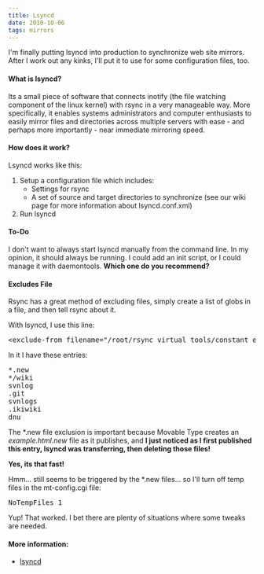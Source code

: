 ```yaml
---
title: Lsyncd
date: 2010-10-06
tags: mirrors
---
```

I'm finally putting lsyncd into production to synchronize web site mirrors. After I work out any kinks, I'll put it to use for some configuration files, too.

#### What is lsyncd?
Its a small piece of software that connects inotify (the file watching component of the linux kernel) with rsync in a very manageable way. More specifically, it enables systems administrators and computer enthusiasts to easily mirror files and directories across multiple servers with ease - and perhaps more importantly - near immediate mirroring speed.

#### How does it work?
Lsyncd works like this:

1. Setup a configuration file which includes:
    * Settings for rsync
    * A set of source and target directories to synchronize (see our wiki page for more information about lsyncd.conf.xml)
2. Run lsyncd

#### To-Do
I don't want to always start lsyncd manually from the command line. In my opinion, it should always be running. I could add an init script, or I could manage it with daemontools. **Which one do you recommend?**

#### Excludes File
Rsync has a great method of excluding files, simply create a list of globs in a file, and then tell rsync about it.

With lsyncd, I use this line:

<pre class="sh_xml"/>
&lt;exclude-from filename="/root/rsync_virtual_tools/constant_excludes" />
</pre>

In it I have these entries:
<pre class="sh_sh">
*.new
*/wiki
svnlog
.git
svnlogs
.ikiwiki
dnu
</pre>

The \*.new file exclusion is important because Movable Type creates an *example.html.new* file as it publishes, and **I just noticed as I first published this entry, lsyncd was transferring, then deleting those files!**

**Yes, its that fast!**

Hmm... still seems to be triggered by the *.new files... so I'll turn off temp files in the mt-config.cgi file:

<pre class="sh_sh">
NoTempFiles 1
</pre>

Yup! That worked. I bet there are plenty of situations where some tweaks are needed.

#### More information:

* [lsyncd](http://www.docunext.com/wiki/Lsyncd)

